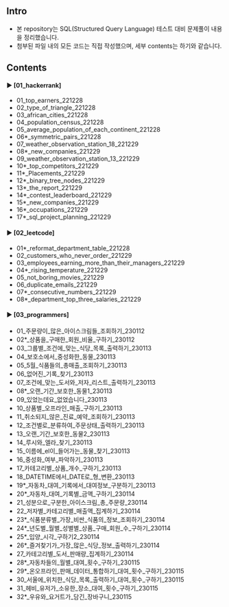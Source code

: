 ####
## Intro
- 본 repository는 SQL(Structured Query Language) 테스트 대비 문제풀이 내용을 정리했습니다.
- 첨부된 파일 내의 모든 코드는 직접 작성했으며, 세부 contents는 하기와 같습니다.
####
## Contents
#### ► [01_hackerrank]
- 01_top_earners_221228
- 02_type_of_triangle_221228
- 03_african_cities_221228
- 04_population_census_221228
- 05_average_population_of_each_continent_221228
- 06*_symmetric_pairs_221228
- 07_weather_observation_station_18_221229
- 08*_new_companies_221229
- 09_weather_observation_station_13_221229
- 10*_top_competitors_221229
- 11*_Placements_221229
- 12*_binary_tree_nodes_221229
- 13*_the_report_221229
- 14*_contest_leaderboard_221229
- 15*_new_companies_221229
- 16*_occupations_221229
- 17*_sql_project_planning_221229
####
#### ► [02_leetcode]
- 01*_reformat_department_table_221228
- 02_customers_who_never_order_221229
- 03_employees_earning_more_than_their_managers_221229
- 04*_rising_temperature_221229
- 05_not_boring_movies_221229
- 06_duplicate_emails_221229
- 07*_consecutive_numbers_221229
- 08*_department_top_three_salaries_221229
####
#### ► [03_programmers]
- 01_주문량이_많은_아이스크림들_조회하기_230112
- 02*_상품을_구매한_회원_비율_구하기_230112
- 03_그룹별_조건에_맞는_식당_목록_출력하기_230113
- 04_보호소에서_중성화한_동물_230113
- 05_5월_식품들의_총매출_조회하기_230113
- 06_없어진_기록_찾기_230113
- 07_조건에_맞는_도서와_저자_리스트_출력하기_230113
- 08*_오랜_기간_보호한_동물1_230113
- 09_있었는데요_없었습니다_230113
- 10_상품별_오프라인_매출_구하기_230113
- 11_취소되지_않은_진료_예약_조회하기_230113
- 12_조건별로_분류하여_주문상태_출력하기_230113
- 13_오랜_기간_보호한_동물2_230113
- 14_루시와_엘라_찾기_230113
- 15_이름에_el이_들어가는_동물_찾기_230113
- 16_중성화_여부_파악하기_230113
- 17_카테고리별_상품_개수_구하기_230113
- 18_DATETIME에서_DATE로_형_변환_230113
- 19*_자동차_대여_기록에서_대여정보_구분하기_230113
- 20*_자동차_대여_기록별_금액_구하기_230114
- 21_성분으로_구분한_아이스크림_총_주문량_230114
- 22_저자별_카테고리별_매출액_집계하기_230114
- 23*_식품분류별_가장_비싼_식품의_정보_조회하기_230114
- 24*_년도별_월별_성별별_상품_구매_회원_수_구하기_230114
- 25*_입양_시각_구하기2_230114
- 26*_즐겨찾기가_가장_많은_식당_정보_출력하기_230114
- 27_카테고리별_도서_판매량_집계하기_230114
- 28*_자동차들의_월별_대여_횟수_구하기_230115
- 29*_온오프라인_판매_데이터_통합하기_대여_횟수_구하기_230115
- 30_서울에_위치한_식당_목록_출력하기_대여_횟수_구하기_230115
- 31_헤비_유저가_소유한_장소_대여_횟수_구하기_230115
- 32*_우유와_요거트가_담긴_장바구니_230115
####
